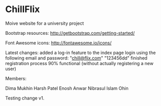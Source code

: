 # ChillFlix
Moive website for a university project

Bootstrap resources:
	http://getbootstrap.com/getting-started/
	
Font Awesome icons:
	http://fontawesome.io/icons/
	

Latest changes:
	added a log-in feature to the index page
		login using the following email and password: "chill@flix.com" "123456dd"
	finished registration process
		90% functional (without actually registering a new user)
	
Members:

Dima Mukhin
Harsh Patel
Enosh Anwar
Nibrasul Islam Ohin

Testing change v1.